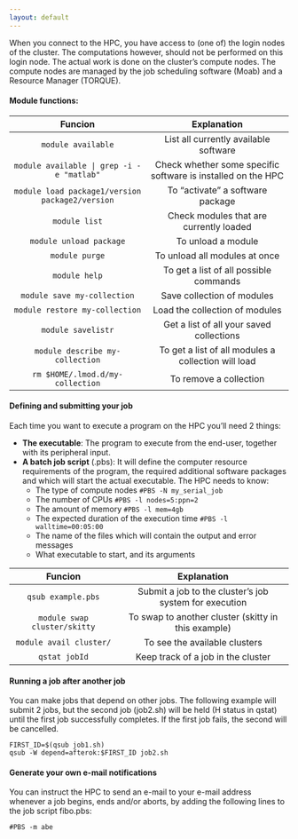 ```yaml
---
layout: default
---
```




When you connect to the HPC, you have access to (one of) the login nodes of the cluster. The computations however, should not be performed on this login node. The actual work is done on the cluster’s compute nodes. The compute nodes are managed by the job scheduling software (Moab) and a Resource Manager (TORQUE).


#### Module functions:

|                    Funcion                    |                          Explanation                         |
|:---------------------------------------------:|:------------------------------------------------------------:|
|               `module available`              |             List all currently available software            |
| ```module available \| grep -i -e "matlab"``` | Check whether some specific software is installed on the HPC |
|    `module load package1/version package2/version`                                           |     To “activate” a software package                                                         |
|    `module list`                                           |   Check modules that are currently loaded                                                           |
|     `module unload package`                                          |       To unload a module                                                       |
|       `module purge`                                        |      To unload all modules at once                                                      |
| `module help`                                              |       To get a list of all possible commands                                                       |
| `module save my-collection`                                              | Save collection of modules                                                             |
| `module restore my-collection`                                              | Load the collection of modules                                                             |
| `module savelistr`                                              | Get a list of all your saved collections                                                             |
| `module describe my-collection`                                              | To get a list of all modules a collection will load                                                             |
| `rm $HOME/.lmod.d/my-collection`                                              | To remove a collection                                                             |

#### Defining and submitting your job

Each time you want to execute a program on the HPC you’ll need 2 things:
- **The executable**: The program to execute from the end-user, together with its peripheral input.
- **A batch job script** (.pbs): It will define the computer resource requirements of the program, the required additional software packages and which will start the actual executable. The
HPC needs to know: 
	- The type of compute nodes `#PBS -N my_serial_job` 
	- The number of CPUs `#PBS -l nodes=5:ppn=2`
	- The amount of memory `#PBS -l mem=4gb`
	- The expected duration of the execution time `#PBS -l walltime=00:05:00`
	- The name of the files which will contain the output and error messages
	- What executable to start, and its arguments

|                    Funcion                    |                          Explanation                         |
|:---------------------------------------------:|:------------------------------------------------------------:|
| `qsub example.pbs`                                              |  Submit a job to the cluster’s job system for execution                                                            |
| `module swap cluster/skitty`                   | To swap to another cluster (skitty in this example)                                                             |
| `module avail cluster/`                          |  To see the available clusters                                                            |
| `qstat jobId`                                              | Keep track of a job in the cluster                                                             |

#### Running a job after another job
You can make jobs that depend on other jobs. The following example will submit 2 jobs, but the second job (job2.sh) will be held (H status in qstat) until the first job successfully completes. If the first job fails, the second will be cancelled.
```
FIRST_ID=$(qsub job1.sh)
qsub -W depend=afterok:$FIRST_ID job2.sh
```

#### Generate your own e-mail notifications

You can instruct the HPC to send an e-mail to your e-mail address whenever a job begins, ends and/or aborts, by adding the following lines to the job script fibo.pbs:

```
#PBS -m abe
```
